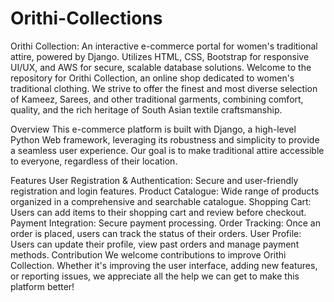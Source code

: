 # Orithi-Collections
Orithi Collection: An interactive e-commerce portal for women's traditional attire, powered by Django. Utilizes HTML, CSS, Bootstrap for responsive UI/UX, and AWS for secure, scalable database solutions.
Welcome to the repository for Orithi Collection, an online shop dedicated to women's traditional clothing. We strive to offer the finest and most diverse selection of Kameez, Sarees, and other traditional garments, combining comfort, quality, and the rich heritage of South Asian textile craftsmanship.

Overview
This e-commerce platform is built with Django, a high-level Python Web framework, leveraging its robustness and simplicity to provide a seamless user experience. Our goal is to make traditional attire accessible to everyone, regardless of their location.

Features
User Registration & Authentication: Secure and user-friendly registration and login features.
Product Catalogue: Wide range of products organized in a comprehensive and searchable catalogue.
Shopping Cart: Users can add items to their shopping cart and review before checkout.
Payment Integration: Secure payment processing.
Order Tracking: Once an order is placed, users can track the status of their orders.
User Profile: Users can update their profile, view past orders and manage payment methods.
Contribution
We welcome contributions to improve Orithi Collection. Whether it's improving the user interface, adding new features, or reporting issues, we appreciate all the help we can get to make this platform better!
